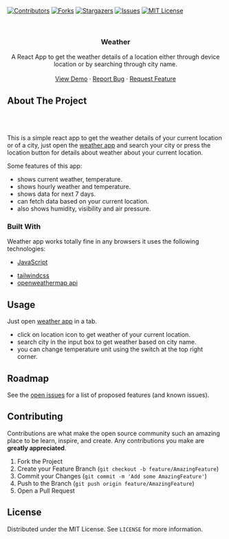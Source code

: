 [![Contributors][contributors-shield]][contributors-url]
[![Forks][forks-shield]][forks-url]
[![Stargazers][stars-shield]][stars-url]
[![Issues][issues-shield]][issues-url]
[![MIT License][license-shield]][license-url]



<!-- PROJECT LOGO -->
<br />
<p align="center">
  <a href="https://github.com/mohitk0208/weather">
    <!-- <img src="icon.svg" alt="Logo" width="80" height="80"> -->
  </a>

  <h3 align="center">Weather</h3>

  <p align="center">
    A React App to get the weather details of a location either through device location or by searching through city name.
    <br />
    <br />
    <a href="https://weather-8jv.pages.dev/">View Demo</a>
    ·
    <a href="https://github.com/mohitk0208/weather/issues">Report Bug</a>
    ·
    <a href="https://github.com/mohitk0208/weather/issues">Request Feature</a>
  </p>
</p>


<!-- ABOUT THE PROJECT -->
## About The Project

<p align="center">
    <!-- <img width="800px" src=""> -->
    <br><br>
</p>

This is a simple react app to get the weather details of your current location or of a city, just open the [weather app](https://weather-8jv.pages.dev/) and search your city or press the location button for details about weather about your current location.


Some features of this app:
* shows current weather, temperature.
* shows hourly weather and temperature.
* shows data for next 7 days.
* can fetch data based on your current location.
* also shows humidity, visibility and air pressure.

### Built With

Weather app works totally fine in any browsers it uses the following technologies:
* [JavaScript](https://www.javascript.com/)
<!-- * [Service Workers](https://developer.mozilla.org/en-US/docs/Web/API/Service_Worker_API) -->
<!-- * [Indexed DB](https://developer.mozilla.org/en-US/docs/Web/API/IndexedDB_API) -->
* [tailwindcss](https://tailwindcss.com/)
* [openweathermap api](https://openweathermap.org/api)

<p align="center">
    <!-- <img width="200px" src="https://user-images.githubusercontent.com/3104648/28351989-7f68389e-6c4b-11e7-9bf2-e9fcd4977e7a.png"> -->
</p>


<!-- USAGE EXAMPLES -->
## Usage

Just open [weather app](https://weather-8jv.pages.dev/) in a tab.
* click on location icon to get weather of your current location.
* search city in the input box to get weather based on city name.
* you can change temperature unit using the switch at the top right corner.



<!-- ROADMAP -->
## Roadmap

See the [open issues](https://github.com/mohitk0208/weather/issues) for a list of proposed features (and known issues).



<!-- CONTRIBUTING -->
## Contributing

Contributions are what make the open source community such an amazing place to be learn, inspire, and create. Any contributions you make are **greatly appreciated**.

1. Fork the Project
2. Create your Feature Branch (`git checkout -b feature/AmazingFeature`)
3. Commit your Changes (`git commit -m 'Add some AmazingFeature'`)
4. Push to the Branch (`git push origin feature/AmazingFeature`)
5. Open a Pull Request


<!-- LICENSE -->
## License

Distributed under the MIT License. See `LICENSE` for more information.


<!-- MARKDOWN LINKS & IMAGES -->
<!-- https://www.markdownguide.org/basic-syntax/#reference-style-links -->
[contributors-shield]: https://img.shields.io/github/contributors/mohitk0208/weather.svg?style=for-the-badge
[contributors-url]: https://github.com/mohitk0208/weather/graphs/contributors
[forks-shield]: https://img.shields.io/github/forks/mohitk0208/weather.svg?style=for-the-badge
[forks-url]: https://github.com/mohitk0208/weather/network/members
[stars-shield]: https://img.shields.io/github/stars/mohitk0208/weather.svg?style=for-the-badge
[stars-url]: https://github.com/mohitk0208/weather/stargazers
[issues-shield]: https://img.shields.io/github/issues/mohitk0208/weather.svg?style=for-the-badge
[issues-url]: https://github.com/mohitk0208/weather/issues
[license-shield]: https://img.shields.io/github/license/mohitk0208/weather.svg?style=for-the-badge
[license-url]: https://github.com/mohitk0208/weather/blob/master/LICENSE